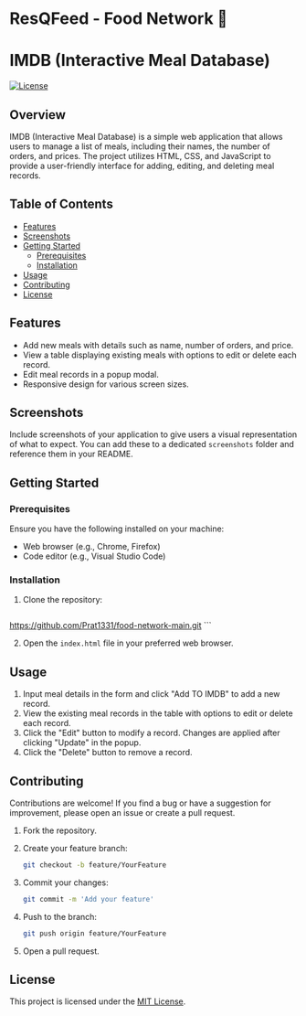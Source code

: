 # ResQFeed - Food Network 🍭

# IMDB (Interactive Meal Database)

[![License](https://img.shields.io/badge/License-MIT-blue.svg)](LICENSE)

## Overview

IMDB (Interactive Meal Database) is a simple web application that allows users to manage a list of meals, including their names, the number of orders, and prices. The project utilizes HTML, CSS, and JavaScript to provide a user-friendly interface for adding, editing, and deleting meal records.

## Table of Contents

- [Features](#features)
- [Screenshots](#screenshots)
- [Getting Started](#getting-started)
  - [Prerequisites](#prerequisites)
  - [Installation](#installation)
- [Usage](#usage)
- [Contributing](#contributing)
- [License](#license)

## Features

- Add new meals with details such as name, number of orders, and price.
- View a table displaying existing meals with options to edit or delete each record.
- Edit meal records in a popup modal.
- Responsive design for various screen sizes.

## Screenshots

Include screenshots of your application to give users a visual representation of what to expect. You can add these to a dedicated `screenshots` folder and reference them in your README.

## Getting Started

### Prerequisites

Ensure you have the following installed on your machine:

- Web browser (e.g., Chrome, Firefox)
- Code editor (e.g., Visual Studio Code)

### Installation

1. Clone the repository:

    ```bash
  https://github.com/Prat1331/food-network-main.git
    ```

2. Open the `index.html` file in your preferred web browser.

## Usage

1. Input meal details in the form and click "Add TO IMDB" to add a new record.
2. View the existing meal records in the table with options to edit or delete each record.
3. Click the "Edit" button to modify a record. Changes are applied after clicking "Update" in the popup.
4. Click the "Delete" button to remove a record.

## Contributing

Contributions are welcome! If you find a bug or have a suggestion for improvement, please open an issue or create a pull request.

1. Fork the repository.
2. Create your feature branch:

    ```bash
    git checkout -b feature/YourFeature
    ```

3. Commit your changes:

    ```bash
    git commit -m 'Add your feature'
    ```

4. Push to the branch:

    ```bash
    git push origin feature/YourFeature
    ```

5. Open a pull request.

## License

This project is licensed under the [MIT License](LICENSE).



